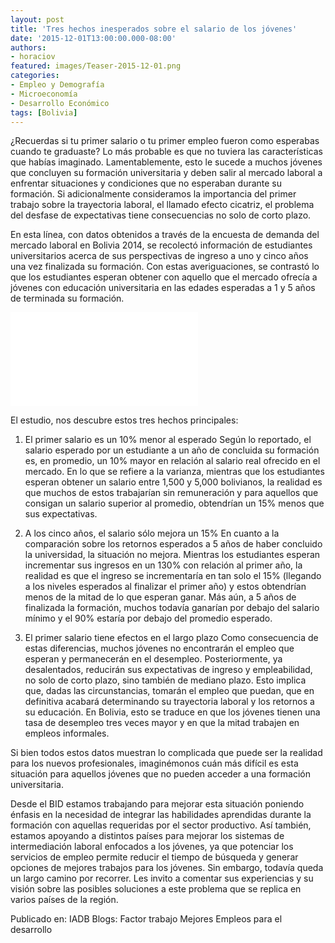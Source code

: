```yaml
---
layout: post
title: 'Tres hechos inesperados sobre el salario de los jóvenes'
date: '2015-12-01T13:00:00.000-08:00'
authors:
- horaciov
featured: images/Teaser-2015-12-01.png
categories:
- Empleo y Demografía
- Microeconomía
- Desarrollo Económico
tags: [Bolivia]
---
```


¿Recuerdas si tu primer salario o tu primer empleo fueron como esperabas cuando te graduaste? Lo más probable es que no tuviera las características que habías imaginado. Lamentablemente, esto le sucede a muchos jóvenes que concluyen su formación universitaria y deben salir al mercado laboral a enfrentar situaciones y condiciones que no esperaban durante su formación. Si adicionalmente consideramos la importancia del primer trabajo sobre la trayectoria laboral, el llamado efecto cicatriz, el problema del desfase de expectativas tiene consecuencias no solo de corto plazo.

En esta línea, con datos obtenidos a través de la encuesta de demanda del mercado laboral en Bolivia 2014, se recolectó información de estudiantes universitarios acerca de sus perspectivas de ingreso a uno y cinco años una vez finalizada su formación. Con estas averiguaciones, se contrastó lo que los estudiantes esperan obtener con aquello que el mercado ofrecía a jóvenes con educación universitaria en las edades esperadas a 1 y 5 años de terminada su formación.

<div class="frame-container">
<iframe frameborder="0" scrolling="no" src="//plot.ly/~pcubaborda/501.embed"></iframe>
</div>

El estudio, nos descubre estos tres hechos principales:

1. El primer salario es un 10% menor al esperado
Según lo reportado, el salario esperado por un estudiante a un año de concluida su formación es, en promedio, un 10% mayor en relación al salario real ofrecido en el mercado. En lo que se refiere a la varianza, mientras que los estudiantes esperan obtener un salario entre 1,500 y 5,000 bolivianos, la realidad es que muchos de estos trabajarían sin remuneración y para aquellos que consigan un salario superior al promedio, obtendrían un 15% menos que sus expectativas.

2. A los cinco años, el salario sólo mejora un 15%
En cuanto a la comparación sobre los retornos esperados a 5 años de haber concluido la universidad, la situación no mejora. Mientras los estudiantes esperan incrementar sus ingresos en un 130% con relación al primer año, la realidad es que el ingreso se incrementaría en tan solo el 15% (llegando a los niveles esperados al finalizar el primer año) y estos obtendrían menos de la mitad de lo que esperan ganar. Más aún, a 5 años de finalizada la formación, muchos todavía ganarían por debajo del salario mínimo y el 90% estaría por debajo del promedio esperado.

3. El primer salario tiene efectos en el largo plazo
Como consecuencia de estas diferencias, muchos jóvenes no encontrarán el empleo que esperan y permanecerán en el desempleo. Posteriormente, ya desalentados, reducirán sus expectativas de ingreso y empleabilidad, no solo de corto plazo, sino también de mediano plazo. Esto implica que, dadas las circunstancias, tomarán el empleo que puedan, que en definitiva acabará determinando su trayectoria laboral y los retornos a su educación. En Bolivia, esto se traduce en que los jóvenes tienen una tasa de desempleo tres veces mayor y en que la mitad trabajen en empleos informales.

Si bien todos estos datos muestran lo complicada que puede ser la realidad para los nuevos profesionales, imaginémonos cuán más difícil es esta situación para aquellos jóvenes que no pueden acceder a una formación universitaria.

Desde el BID estamos trabajando para mejorar esta situación poniendo énfasis en la necesidad de integrar las habilidades aprendidas durante la formación con aquellas requeridas por el sector productivo. Así también, estamos apoyando a distintos países para mejorar los sistemas de intermediación laboral enfocados a los jóvenes, ya que potenciar los servicios de empleo permite reducir el tiempo de búsqueda y generar opciones de mejores trabajos para los jóvenes. Sin embargo, todavía queda un largo camino por recorrer. Les invito a comentar sus experiencias y su visión sobre las posibles soluciones a este problema que se replica en varios países de la región.

Publicado en: IADB Blogs: Factor trabajo Mejores Empleos para el desarrollo
